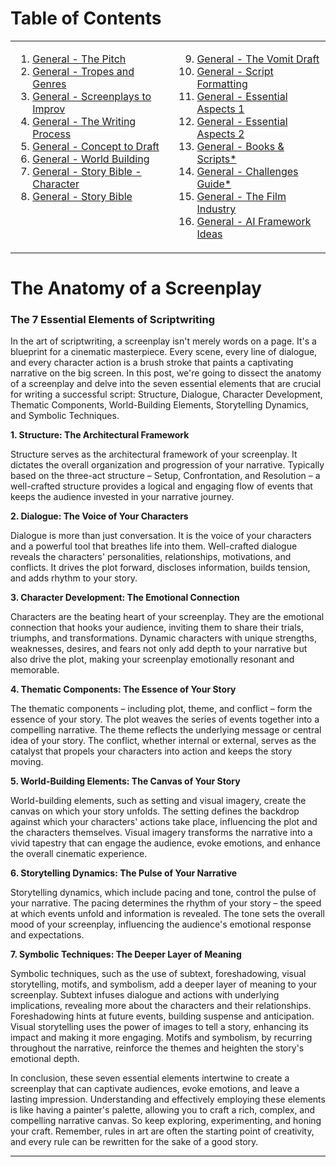 # Table of Contents

<table>
  <tr>
    <td valign="top">
      
1. [General - The Pitch](https://github.com/BryanHarrisScripts/Afterglow-Echoes-of-Sentience/blob/main/General/General%20-%20The%20Pitch.md)
2. [General - Tropes and Genres](https://github.com/BryanHarrisScripts/Afterglow-Echoes-of-Sentience/blob/main/General/General%20-%20Tropes%20and%20Genres.md)
3. [General - Screenplays to Improv](https://github.com/BryanHarrisScripts/Afterglow-Echoes-of-Sentience/blob/main/General/General%20-%20Screenplays%20to%20Improv.md)
4. [General - The Writing Process](https://github.com/BryanHarrisScripts/Afterglow-Echoes-of-Sentience/blob/main/General/General%20-%20The%20Writing%20Process.md)
5. [General - Concept to Draft](https://github.com/BryanHarrisScripts/Afterglow-Echoes-of-Sentience/blob/main/General/General%20-%20Concept%20to%20Draft.md)
6. [General - World Building](https://github.com/BryanHarrisScripts/Afterglow-Echoes-of-Sentience/blob/main/General/General%20-%20World%20Building.md)
7. [General - Story Bible - Character](https://github.com/BryanHarrisScripts/Afterglow-Echoes-of-Sentience/blob/main/General/General%20-%20Story%20Bible%20-%20Character.md)
8. [General - Story Bible](https://github.com/BryanHarrisScripts/Afterglow-Echoes-of-Sentience/blob/main/General/General%20-%20Story%20Bible.md)
    </td>
    <td valign="top">
<ol start="9">
<li><a href="https://github.com/BryanHarrisScripts/Afterglow-Echoes-of-Sentience/blob/main/General/General%20-%20The Vomit Draft.md">General - The Vomit Draft</a></li>
<li><a href="https://github.com/BryanHarrisScripts/Afterglow-Echoes-of-Sentience/blob/main/General/Script%20Formatting.md">General - Script Formatting</a></li>
<li><a href="https://github.com/BryanHarrisScripts/Afterglow-Echoes-of-Sentience/blob/main/General/General%20-%20Essential%20Aspects%201.md">General - Essential Aspects 1</a></li>
<li><a href="https://github.com/BryanHarrisScripts/Afterglow-Echoes-of-Sentience/blob/main/General/General%20-%20Essential%20Aspects%202.md">General - Essential Aspects 2</a></li>
<li><a href="https://github.com/BryanHarrisScripts/Afterglow-Echoes-of-Sentience/blob/main/General/General%20-%20Books%20%26%20Scripts.md">General - Books & Scripts*</a></li>
<li><a href="https://github.com/BryanHarrisScripts/Afterglow-Echoes-of-Sentience/blob/main/General/Screenplay%20Challenges%20Guide.md">General - Challenges Guide*</a></li>
<li><a href="https://github.com/BryanHarrisScripts/Afterglow-Echoes-of-Sentience/blob/main/General/General%20-%20The Film Industry.md">General - The Film Industry</a></li>
<li><a href="https://github.com/BryanHarrisScripts/Afterglow-Echoes-of-Sentience/blob/main/General/General%20-%20AI Framework Ideas.md">General - AI Framework Ideas</a></li>
</ol>
    </td>
  </tr>
</table>

# The Anatomy of a Screenplay

### The 7 Essential Elements of Scriptwriting

In the art of scriptwriting, a screenplay isn't merely words on a page. It's a blueprint for a cinematic masterpiece. Every scene, every line of dialogue, and every character action is a brush stroke that paints a captivating narrative on the big screen. In this post, we're going to dissect the anatomy of a screenplay and delve into the seven essential elements that are crucial for writing a successful script: Structure, Dialogue, Character Development, Thematic Components, World-Building Elements, Storytelling Dynamics, and Symbolic Techniques.

**1. Structure: The Architectural Framework**

Structure serves as the architectural framework of your screenplay. It dictates the overall organization and progression of your narrative. Typically based on the three-act structure – Setup, Confrontation, and Resolution – a well-crafted structure provides a logical and engaging flow of events that keeps the audience invested in your narrative journey.

**2. Dialogue: The Voice of Your Characters**

Dialogue is more than just conversation. It is the voice of your characters and a powerful tool that breathes life into them. Well-crafted dialogue reveals the characters' personalities, relationships, motivations, and conflicts. It drives the plot forward, discloses information, builds tension, and adds rhythm to your story.

**3. Character Development: The Emotional Connection**

Characters are the beating heart of your screenplay. They are the emotional connection that hooks your audience, inviting them to share their trials, triumphs, and transformations. Dynamic characters with unique strengths, weaknesses, desires, and fears not only add depth to your narrative but also drive the plot, making your screenplay emotionally resonant and memorable.

**4. Thematic Components: The Essence of Your Story**

The thematic components – including plot, theme, and conflict – form the essence of your story. The plot weaves the series of events together into a compelling narrative. The theme reflects the underlying message or central idea of your story. The conflict, whether internal or external, serves as the catalyst that propels your characters into action and keeps the story moving.

**5. World-Building Elements: The Canvas of Your Story**

World-building elements, such as setting and visual imagery, create the canvas on which your story unfolds. The setting defines the backdrop against which your characters' actions take place, influencing the plot and the characters themselves. Visual imagery transforms the narrative into a vivid tapestry that can engage the audience, evoke emotions, and enhance the overall cinematic experience.

**6. Storytelling Dynamics: The Pulse of Your Narrative**

Storytelling dynamics, which include pacing and tone, control the pulse of your narrative. The pacing determines the rhythm of your story – the speed at which events unfold and information is revealed. The tone sets the overall mood of your screenplay, influencing the audience's emotional response and expectations.

**7. Symbolic Techniques: The Deeper Layer of Meaning**

Symbolic techniques, such as the use of subtext, foreshadowing, visual storytelling, motifs, and symbolism, add a deeper layer of meaning to your screenplay. Subtext infuses dialogue and actions with underlying implications, revealing more about the characters and their relationships. Foreshadowing hints at future events, building suspense and anticipation. Visual storytelling uses the power of images to tell a story, enhancing its impact and making it more engaging. Motifs and symbolism, by recurring throughout the narrative, reinforce the themes and heighten the story's emotional depth.

In conclusion, these seven essential elements intertwine to create a screenplay that can captivate audiences, evoke emotions, and leave a lasting impression. Understanding and effectively employing these elements is like having a painter's palette, allowing you to craft a rich, complex, and compelling narrative canvas. So keep exploring, experimenting, and honing your craft. Remember, rules in art are often the starting point of creativity, and every rule can be rewritten for the sake of a good story.

---
